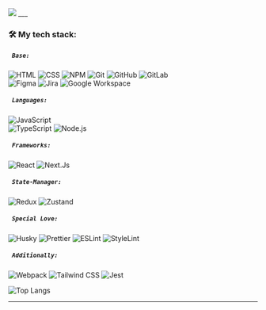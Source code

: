 <img src='https://media1.tenor.com/m/XPRG-4ujVMIAAAAd/cat-work-in-progress.gif'/>
___

### :hammer_and_wrench:  My tech stack:
##### ` Base: `
![HTML](https://img.shields.io/badge/HTML-323630?style=for-the-badge&logo=HTML5&logoColor=FF0000)
![CSS](https://img.shields.io/badge/CSS-323630?style=for-the-badge&logo=CSS3&logoColor=1572B6)
![NPM](https://img.shields.io/badge/NPM-323630?style=for-the-badge&logo=npm&logoColor=#CB3837)
![Git](https://img.shields.io/badge/Git-323630?style=for-the-badge&logo=Git&logoColor=F05032)
![GitHub](https://img.shields.io/badge/GitHub-323630?style=for-the-badge&logo=GitHub&logoColor=black)
![GitLab](https://img.shields.io/badge/GitLab-323630?style=for-the-badge&logo=GitLab&logoColor=#FC6D26)<br/>
![Figma](https://img.shields.io/badge/Figma-323630?style=for-the-badge&logo=Figma&logoColor=F24E1E)
![Jira](https://img.shields.io/badge/Jira-323630?style=for-the-badge&logo=Jira&logoColor=0052CC)
![Google Workspace](https://img.shields.io/badge/Google Worksapce-323630?style=for-the-badge&logo=Google&logoColor=4285F4)

##### ` Languages: `
![JavaScript](https://img.shields.io/badge/JavaScript-323630?style=for-the-badge&logo=JavaScript&logoColor=F7DF1E)<br/>
![TypeScript](https://img.shields.io/badge/TypeScript-323630?style=for-the-badge&logo=TypeScript&logoColor=1E90FF)
![Node.js](https://img.shields.io/badge/Node.js-323630?style=for-the-badge&logo=Node.js&logoColor=#339933)

##### ` Frameworks: `
![React](https://img.shields.io/badge/React-323630?style=for-the-badge&logo=React&logoColor=87CEFA)
![Next.Js](https://img.shields.io/badge/Next.js-323630?style=for-the-badge&logo=Next.js&logoColor=black)

##### ` State-Manager: `
![Redux](https://img.shields.io/badge/Redux-323630?style=for-the-badge&logo=Redux&logoColor=0000CD)
![Zustand](https://img.shields.io/badge/Zustand-323630?style=for-the-badge&logo=Zustand&logoColor=0000CD)

##### ` Special Love: `
![Husky](https://img.shields.io/badge/Husky-323630?style=for-the-badge&logo=Husky&logoColor=#F7B93E)
![Prettier](https://img.shields.io/badge/Prettier-323630?style=for-the-badge&logo=Prettier&logoColor=#F7B93E)
![ESLint](https://img.shields.io/badge/ESLint-323630?style=for-the-badge&logo=ESLint&logoColor=4B32C3)
![StyleLint](https://img.shields.io/badge/StyleLint-323630?style=for-the-badge&logo=StyleLint&logoColor=white)

##### ` Additionally: `
![Webpack](https://img.shields.io/badge/Webpack-323630?style=for-the-badge&logo=webpack&logoColor=#8DD6F9)
![Tailwind CSS](https://img.shields.io/badge/Tailwind_CSS-323630?style=for-the-badge&logo=tailwind-css&logoColor=#06B6D4)
![Jest](https://img.shields.io/badge/Jest-323630?style=for-the-badge&logo=Jest&logoColor=C21325)

![Top Langs](https://github-readme-stats.vercel.app/api/top-langs/?username=Vadim-Matsul&layout=compact&theme=tokyonight)

___




<!--
**lev-odintsov/lev-odintsov** is a ✨ _special_ ✨ repository because its `README.md` (this file) appears on your GitHub profile.

Here are some ideas to get you started:

- 🔭 I’m currently working on ...
- 🌱 I’m currently learning ...
- 👯 I’m looking to collaborate on ...
- 🤔 I’m looking for help with ...
- 💬 Ask me about ...
- 📫 How to reach me: ...
- 😄 Pronouns: ...
- ⚡ Fun fact: ...
-->
